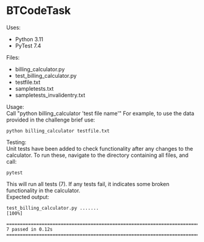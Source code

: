 # BTCodeTask

Uses:
- Python 3.11
- PyTest 7.4

Files:
- billing_calculator.py  
- test_billing_calculator.py
- testfile.txt
- sampletests.txt
- sampletests_invalidentry.txt

Usage:  
Call "python billing_calculator 'test file name'"
For example, to use the data provided in the challenge brief use:

    python billing_calculator testfile.txt

Testing:  
Unit tests have been added to check functionality after any changes to the calculator. To run these, navigate to the directory containing all files, and call:

    pytest

This will run all tests (7). If any tests fail, it indicates some broken functionality in the calculator.  
Expected output:  

    test_billing_calculator.py .......                                                                                                                                                                                             [100%]

    ========================================================================================================= 7 passed in 0.12s =========================================================================================================              

